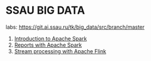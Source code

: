 # SSAU BIG DATA
labs: https://git.ai.ssau.ru/tk/big_data/src/branch/master

1. [Introduction to Apache Spark](https://github.com/Lilpank/big-data/blob/master/L1.ipynb)
2. [Reports with Apache Spark](https://github.com/Lilpank/big-data/blob/master/L2.ipynb)
3. [Stream processing with Apache Flink](https://github.com/Lilpank/big-data/blob/master/L3.md)